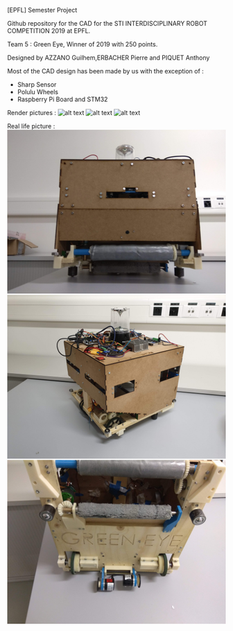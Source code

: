 
[EPFL] Semester Project

Github repository for the CAD for the STI INTERDISCIPLINARY ROBOT COMPETITION 2019 at EPFL.

Team 5 : Green Eye, Winner of 2019 with 250 points. 

Designed by AZZANO Guilhem,ERBACHER Pierre and PIQUET Anthony

Most of the CAD design has been made by us with the exception of :
  - Sharp Sensor
  - Polulu Wheels
  - Raspberry Pi Board and STM32
  
Render pictures :
![alt text](https://github.com/Guilhem74/STI_Robotic_Competition_Mechanics/blob/master/Pictures/Back_Render.png?raw=true)
![alt text](https://github.com/Guilhem74/STI_Robotic_Competition_Mechanics/blob/master/Pictures/Bottom_Render.png?raw=true)
![alt text](https://github.com/Guilhem74/STI_Robotic_Competition_Mechanics/blob/master/Pictures/Front_Render.png?raw=true)


Real life picture : 
![alt text](https://github.com/Guilhem74/STI_Robotic_Competition_Mechanics/blob/master/Pictures/RL_Front.jpg?raw=true)
![alt text](https://github.com/Guilhem74/STI_Robotic_Competition_Mechanics/blob/master/Pictures/RL_Side.jpg?raw=true)
![alt text](https://github.com/Guilhem74/STI_Robotic_Competition_Mechanics/blob/master/Pictures/RL_Bottom.jpg?raw=true)


